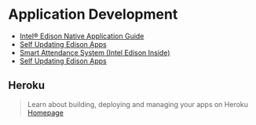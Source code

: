 # Application Development

- [Intel® Edison Native Application Guide](http://download.intel.com/support/edison/sb/edison_nag_331192003.pdf)
- [Self Updating Edison Apps](http://rwx.io/blog/2015/08/18/self-updating-edison-app/)
- [Smart Attendance System (Intel Edison Inside)](https://www.hackster.io/taifur/smart-attendance-system-intel-edison-inside-c423c5)
- [Self Updating Edison Apps](http://rwx.io/blog/2015/08/18/self-updating-edison-app/)

## Heroku

> Learn about building, deploying and managing your apps on Heroku [Homepage](https://devcenter.heroku.com/articles/getting-started-with-nodejs#introduction)